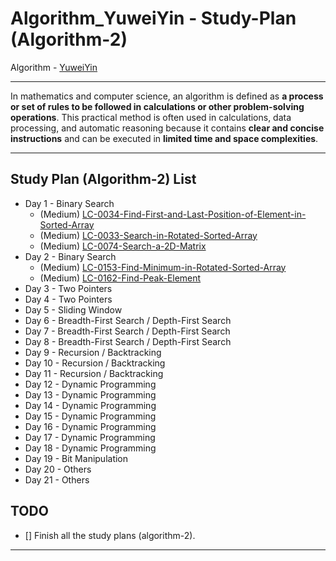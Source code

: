 # Algorithm_YuweiYin - Study-Plan (Algorithm-2)

Algorithm - [YuweiYin](https://github.com/YuweiYin)

---

In mathematics and computer science, an algorithm is defined as **a process or set of rules to be followed in calculations or other problem-solving operations**. This practical method is often used in calculations, data processing, and automatic reasoning because it contains **clear and concise instructions** and can be executed in **limited time and space complexities**.

---

## Study Plan (Algorithm-2) List

- Day 1 - Binary Search
  - (Medium) [LC-0034-Find-First-and-Last-Position-of-Element-in-Sorted-Array](https://github.com/YuweiYin/Algorithm_YuweiYin/blob/master/LeetCode-All-Solution/Python3/LC-0034-Find-First-and-Last-Position-of-Element-in-Sorted-Array.py)
  - (Medium) [LC-0033-Search-in-Rotated-Sorted-Array](https://github.com/YuweiYin/Algorithm_YuweiYin/blob/master/LeetCode-All-Solution/Python3/LC-0033-Search-in-Rotated-Sorted-Array.py)
  - (Medium) [LC-0074-Search-a-2D-Matrix](https://github.com/YuweiYin/Algorithm_YuweiYin/blob/master/LeetCode-All-Solution/Python3/LC-0074-Search-a-2D-Matrix.py)
- Day 2 - Binary Search
  - (Medium) [LC-0153-Find-Minimum-in-Rotated-Sorted-Array](https://github.com/YuweiYin/Algorithm_YuweiYin/blob/master/LeetCode-All-Solution/Python3/LC-0153-Find-Minimum-in-Rotated-Sorted-Array.py)
  - (Medium) [LC-0162-Find-Peak-Element](https://github.com/YuweiYin/Algorithm_YuweiYin/blob/master/LeetCode-All-Solution/Python3/LC-0162-Find-Peak-Element.py)
- Day 3 - Two Pointers
- Day 4 - Two Pointers
- Day 5 - Sliding Window
- Day 6 - Breadth-First Search / Depth-First Search
- Day 7 - Breadth-First Search / Depth-First Search
- Day 8 - Breadth-First Search / Depth-First Search
- Day 9 - Recursion / Backtracking
- Day 10 - Recursion / Backtracking
- Day 11 - Recursion / Backtracking
- Day 12 - Dynamic Programming
- Day 13 - Dynamic Programming
- Day 14 - Dynamic Programming
- Day 15 - Dynamic Programming
- Day 16 - Dynamic Programming
- Day 17 - Dynamic Programming
- Day 18 - Dynamic Programming
- Day 19 - Bit Manipulation
- Day 20 - Others
- Day 21 - Others

## TODO

- [] Finish all the study plans (algorithm-2).

---

